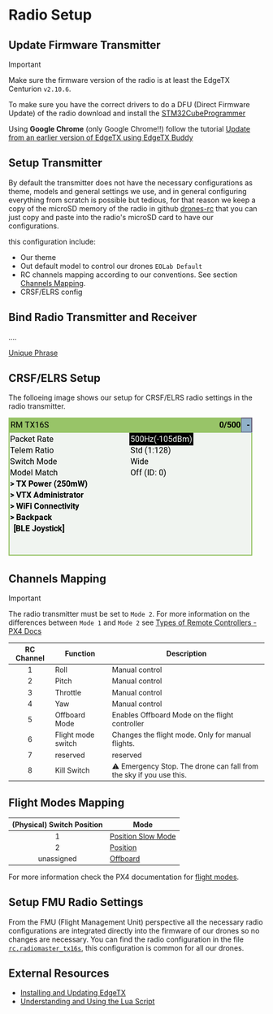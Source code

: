 # Radio Setup

## Update Firmware Transmitter

> [!IMPORTANT]
> Make sure the firmware version of the radio is at least the EdgeTX Centurion `v2.10.6`.

To make sure you have the correct drivers to do a DFU (Direct Firmware Update) of the radio download and install the [STM32CubeProgrammer](https://www.st.com/en/development-tools/stm32cubeprog.html)

Using **Google Chrome** (only Google Chrome!!) follow the tutorial [Update from an earlier version of EdgeTX using EdgeTX Buddy](https://manual.edgetx.org/installing-and-updating-edgetx/update-from-opentx-to-edgetx-1)

## Setup Transmitter

By default the transmitter does not have the necessary configurations as theme, models and general settings we use, and in general configuring everything from scratch is possible but tedious, for that reason we keep a copy of the microSD memory of the radio in github [drones-rc](https://github.com/EOLab-HSRW/drones-rc) that you can just copy and paste into the radio's microSD card to have our configurations.

this configuration include:
- Our theme
- Out default model to control our drones `EOLab Default`
- RC channels mapping according to our conventions. See section [Channels Mapping](#channels-mapping).
- CRSF/ELRS config

## Bind Radio Transmitter and Receiver

....

[Unique Phrase](https://www.expresslrs.org/quick-start/binding/)

## CRSF/ELRS Setup

The folloeing image shows our setup for CRSF/ELRS radio settings in the radio transmitter.

![ELRS lua script](/assets/elrs-script-screen.bmp)

## Channels Mapping

> [!IMPORTANT]
> The radio transmitter must be set to `Mode 2`. For more information on the differences between `Mode 1` and `Mode 2` see [Types of Remote Controllers - PX4 Docs](https://docs.px4.io/main/en/getting_started/rc_transmitter_receiver.html#types-of-remote-controllers)

| RC Channel | Function           | Description                                                        |
|:----------:|--------------------|--------------------------------------------------------------------|
| 1          | Roll               | Manual control                                                     |
| 2          | Pitch              | Manual control                                                     |
| 3          | Throttle           | Manual control                                                     |
| 4          | Yaw                | Manual control                                                     |
| 5          | Offboard Mode      | Enables Offboard Mode on the flight controller                     |
| 6          | Flight mode switch | Changes the flight mode. Only for manual flights.                  |
| 7          | reserved           | reserved                                                           |
| 8          | Kill Switch        | ⚠️ Emergency Stop. The drone can fall from the sky if you use this. |

## Flight Modes Mapping

| (Physical) Switch Position | Mode                                                                                 |
|:--------------------------:|--------------------------------------------------------------------------------------|
| 1                          | [Position Slow Mode](https://docs.px4.io/main/en/flight_modes_mc/position_slow.html) |
| 2                          | [Position](https://docs.px4.io/main/en/flight_modes_mc/position.html)                |
| unassigned                 | [Offboard](https://docs.px4.io/main/en/flight_modes/offboard)                        |

For more information check the PX4 documentation for [flight modes](https://docs.px4.io/main/en/flight_modes_mc/).

## Setup FMU Radio Settings

From the FMU (Flight Management Unit) perspective all the necessary radio configurations are integrated directly into the firmware of our drones so no changes are necessary. You can find the radio configuration in the file [`rc.radiomaster_tx16s`](https://github.com/EOLab-HSRW/drones-fw/blob/main/ROMFS/px4fmu_common/init.d/rc.radiomaster_tx16s), this configuration is common for all our drones.

## External Resources

- [Installing and Updating EdgeTX](https://manual.edgetx.org/installing-and-updating-edgetx)
- [Understanding and Using the Lua Script](https://www.expresslrs.org/quick-start/transmitters/lua-howto/#understanding-and-using-the-lua-script)
